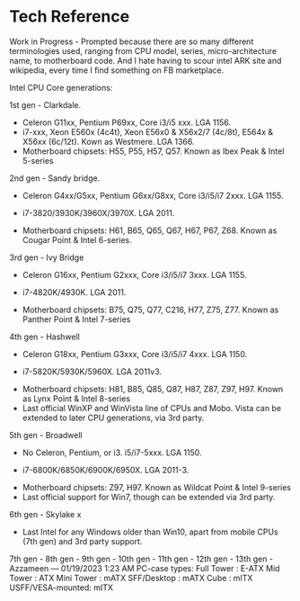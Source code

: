 # Tech Reference

Work in Progress - Prompted because there are so many different terminologies used, ranging from CPU model, series, micro-architecture name, to motherboard code. And I hate having to scour intel ARK site and wikipedia, every time I find something on FB marketplace.

Intel CPU Core generations:

1st gen - Clarkdale.
 - Celeron G11xx, Pentium P69xx, Core i3/i5 xxx. LGA 1156.
 - i7-xxx, Xeon E560x (4c4t), Xeon E56x0 & X56x2/7 (4c/8t), E564x & X56xx (6c/12t). Kown as  Westmere. LGA 1366.
 - Motherboard chipsets: H55, P55, H57, Q57. Known as Ibex Peak & Intel 5-series

2nd gen - Sandy bridge.
 - Celeron G4xx/G5xx, Pentium G6xx/G8xx, Core i3/i5/i7 2xxx. LGA 1155.
 + i7-3820/3930K/3960X/3970X. LGA 2011.
 - Motherboard chipsets: H61, B65, Q65, Q67, H67, P67, Z68. Known as Cougar Point & Intel 6-series.

3rd gen - Ivy Bridge
 - Celeron G16xx, Pentium G2xxx, Core i3/i5/i7 3xxx. LGA 1155.
 + i7-4820K/4930K. LGA 2011.
 - Motherboard chipsets: B75, Q75, Q77, C216, H77, Z75, Z77. Known as Panther Point & Intel 7-series

4th gen - Hashwell
 - Celeron G18xx, Pentium G3xxx, Core i3/i5/i7 4xxx. LGA 1150.
 + i7-5820K/5930K/5960X. LGA 2011v3.
 - Motherboard chipsets: H81, B85, Q85, Q87, H87, Z87, Z97, H97. Known as Lynx Point & Intel 8-series
 - Last official WinXP and WinVista line of CPUs and Mobo. Vista can be extended to later CPU generations, via 3rd party.

5th gen  - Broadwell
 - No Celeron, Pentium, or i3. i5/i7-5xxx. LGA 1150.
 + i7-6800K/6850K/6900K/6950X. LGA 2011-3.
 - Motherboard chipsets: Z97, H97. Known as Wildcat Point & Intel 9-series
 - Last official support for Win7, though can be extended via 3rd party.

6th gen - Skylake
x
 - Last Intel for any Windows older than Win10, apart from mobile CPUs (7th gen) and 3rd party support.

7th gen - 
8th gen - 
9th gen - 
10th gen - 
11th gen - 
12th gen - 
13th gen - 
Azzameen — 01/19/2023 1:23 AM
PC-case types:
Full Tower       : E-ATX
Mid Tower        : ATX
Mini Tower       : mATX
SFF/Desktop      : mATX
Cube             : mITX
USFF/VESA-mounted: mITX
